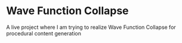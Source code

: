 # Wave Function Collapse
 A live project where I am trying to realize Wave Function Collapse for procedural content generation
